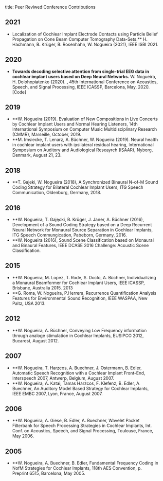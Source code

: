 title: Peer Reviwed Conference Contributions




## 2021

* Localization of Cochlear Implant Electrode Contacts using Particle Belief Propagation on Cone Beam Computer Tomography Data-Sets.** H. Hachmann, B. Krüger, B. Rosenhahn, W. Nogueira (2021), IEEE ISBI 2021.


## 2020
* **Towards decoding selective attention from single-trial EEG data in cochlear implant users based on Deep Neural Networks.** W. Nogueira, H. Dolohopiatenko (2020). , 45th International Conference on Acoustics, Speech, and Signal Processing, IEEE ICASSP, Barcelona, May, 2020. [Code]

## 2019
* **W. Nogueira (2019). Evaluation of New Compositions in Live Concerts by Cochlear Implant Users and Normal Hearing Listeners, 14th International Symposium on Computer Music Multidisciplinary Research (CMMR), Marseille, October, 2019.
* **M. Imsiecke, T. Lenarz, A. Büchner, W. Nogueira (2019). Neural health in cochlear implant users with ipsilateral residual hearing, International Symposium on Auditory and Audiological Reseayrch (ISAAR), Nyborg, Denmark, August  21, 23.

## 2018
* **T. Gajeki, W. Nogueira (2018), A Synchronized Binaural N-of-M Sound Coding Strategy for Bilateral Cochlear Implant Users, ITG Speech Communication, Oldenburg, Germany, 2018.

## 2016
* **W. Nogueira, T. Gajęcki, B. Krüger, J. Janer, A. Büchner (2016), Development of a Sound Coding Strategy based on a Deep Recurrent Neural Network for Monaural Source Separation in Cochlear Implants, ITG Speech Commungication, Pabeborn, Germany, 2016.
* **W. Nogueira (2016), ​Sound Scene Classification based on Monaural and Binaural Features, IEEE DCASE 2016 Challenge: Acoustic Scene Classification.

## 2015
* **W. Nogueira, M. Lopez, T. Rode, S. Doclo, A. Büchner, Individualizing a Monaural Beamformer for Cochlear Implant Users, IEEE ICASSP, Brisbane, Australia 2015.
2013
* **G. Roma, W. Nogueira, P.Herrera, Recurrence Quantification Analysis Features for Environmental Sound Recognition, IEEE WASPAA, New Paltz, USA 2013.

## 2012
* **W. Nogueira, A. Büchner, Conveying Low Frequency information through analoge stimulation in Cochlear Implants, EUSIPCO 2012, Bucarest, August 2012.

## 2007
* **W. Nogueira, T. Harzcos, A. Buechner, J. Ostermann, B. Edler, Automatic Speech Recognition with a Cochlear Implant Front-End, Interspeech 2007, Antwerp, Belgium, August 2007.
* **W. Nogueira, A. Katai, Tamas Harzcos, F. Klefenz, B. Edler, A. Buechner, An Auditory Model Based Strategy for Cochlear Implants, IEEE EMBC 2007, Lyon, France, August 2007.

## 2006
* **W. Nogueira, A. Giese, B. Edler, A. Buechner, Wavelet Packet Filterbank for Speech Processing Strategies in Cochlear Implants, Int. Conf. on Acoustics, Speech, and Signal Processing, Toulouse, France, May 2006.

## 2005
* **W. Nogueira, A. Buechner, B. Edler, Fundamental Frequency Coding in NofM Strategies for Cochlear Implants,  118th AES Convention, p. Preprint 6515, Barcelona, May 2005.
